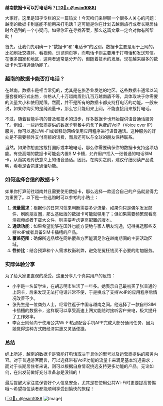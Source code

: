 **越南数据卡可以打电话吗？[[TG💪+ @esim1088](https://t.me/s/esim1088)]**

大家好，这里是知乎专栏的又一篇热文！今天咱们来聊聊一个很多人关心的问题：越南的数据卡到底能不能用来打电话？这可能是你在计划去越南旅行或者长期居住时会遇到的一个小疑问。如果你正在寻找答案，那么这篇文章一定会对你有所帮助！

首先，让我们先明确一下“数据卡”和“电话卡”的区别。数据卡主要是用于上网的，比如刷社交媒体、看视频、浏览网页等，而电话卡则主要用于打电话和发送短信。在很多国家和地区，这两者通常是分开的，但随着技术的发展，现在越来越多的数据卡也支持通话功能了。

### 越南的数据卡能否打电话？

在越南，数据卡是相当常见的，尤其是在旅游业发达的地区。这些数据卡通常以流量套餐的形式出售，价格从几十万越南盾到几百万越南盾不等，具体取决于你需要的流量大小和使用期限。然而，并不是所有的数据卡都支持打电话的功能。一般来说，如果你购买的是纯流量卡，那么它只能用来上网，不能直接用来拨打电话。

不过，随着智能手机的普及和技术的进步，许多数据卡也开始提供语音通话服务了。例如，一些运营商提供的数据卡套餐中包含了免费的VoIP（Voice over IP）服务，你可以通过Wi-Fi或者移动网络使用应用程序进行语音通话。这种服务的好处是不需要额外支付高额的话费，而且还可以与全球的朋友保持联系。

当然，如果你想直接拨打国际或本地电话，那么你需要确保你的数据卡支持这项功能。有些高端的数据卡可能会内置SIM卡槽，允许用户插入一张普通的电话SIM卡，从而实现传统意义上的语音通话。因此，在购买之前，建议仔细阅读产品说明，看看是否包含通话功能。

### 如何选择合适的数据卡？

如果你打算前往越南并且需要使用数据卡，那么选择一款适合自己的产品就显得尤为重要了。以下是一些选购时可以参考的小贴士：

1. **流量需求**：根据你的日常习惯来判断需要多少流量。如果你只是偶尔发发邮件、刷刷朋友圈，那么基础版的数据卡可能就够用了；但如果需要频繁观看高清视频或者下载大文件，则需要考虑更高配置的版本。
2. **通话功能**：如果希望能够在国外也能方便地与家人朋友沟通，记得挑选那些支持VoIP或者具备SIM卡插槽的产品。
3. **覆盖范围**：确保所选品牌在网络覆盖方面能满足你在越南期间的主要活动区域。
4. **性价比**：结合预算和个人需求权衡利弊，避免花冤枉钱买不必要的附加服务。

### 实际体验分享

为了给大家更直观的感受，这里分享几个真实用户的反馈：
- 小李是一名留学生，在胡志明市生活了一年多。她表示自己最初买了张普通的上网卡，后来发现无法打电话非常不便，于是换成了支持VoIP的应用程序后情况改善不少。
- 张先生是一位商务人士，经常往返于中国与越南之间。他选择了一款自带SIM卡插槽的数据卡，这样既可以享受高速上网又能随时接听客户来电，极大提升了工作效率。
- 李女士则倾向于使用公共Wi-Fi热点配合手机APP完成大部分通讯任务，因为她觉得这种方式既经济实惠又灵活便捷。

### 总结

综上所述，越南的数据卡是否能打电话取决于具体的型号以及运营商提供的服务内容。对于普通游客而言，可以选择带有VoIP功能的流量卡来满足基本沟通需求；而对于长期居住者来说，则可以根据自身情况挑选支持更多功能的产品。无论如何，在出发前做好充分准备总是没错的！

最后提醒大家注意保管好个人信息安全，尤其是在使用公共Wi-Fi时更要提高警惕哦～希望每位读者都能顺利享受到愉快的旅程！

[[TG💪+ @esim1088](https://t.me/s/esim1088) ![Image](https://i.postimg.cc/4NQfJmqS/Snipaste-2025-05-13-00-14-12.png)]